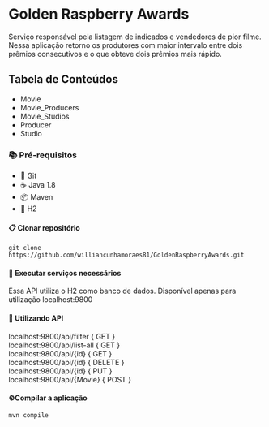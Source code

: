 # Golden Raspberry Awards

Serviço responsável pela listagem de indicados e vendedores de pior filme. 
Nessa aplicação retorno os produtores com maior intervalo entre dois prêmios consecutivos e o que obteve dois prêmios mais rápido.

## Tabela de Conteúdos
 
* Movie 
* Movie_Producers
* Movie_Studios
* Producer
* Studio

### 📚 Pré-requisitos

- 🌴 Git
- ☕ Java 1.8
- 📦 Maven
- 🐘 H2


#### 📋 Clonar repositório

```
git clone https://github.com/williancunhamoraes81/GoldenRaspberryAwards.git
```

#### 🚢 Executar serviços necessários

Essa API utiliza o H2 como banco de dados. Disponível apenas para utilização localhost:9800


#### 🚢 Utilizando API

localhost:9800/api/filter { GET }
<br/>
localhost:9800/api/list-all { GET }
<br/>
localhost:9800/api/{id} { GET }
<br/>
localhost:9800/api/{id} { DELETE }
<br/>
localhost:9800/api/{id} { PUT }
<br/>
localhost:9800/api/{Movie} { POST }
<br/>

#### ⚙️Compilar a aplicação

```
mvn compile
```

